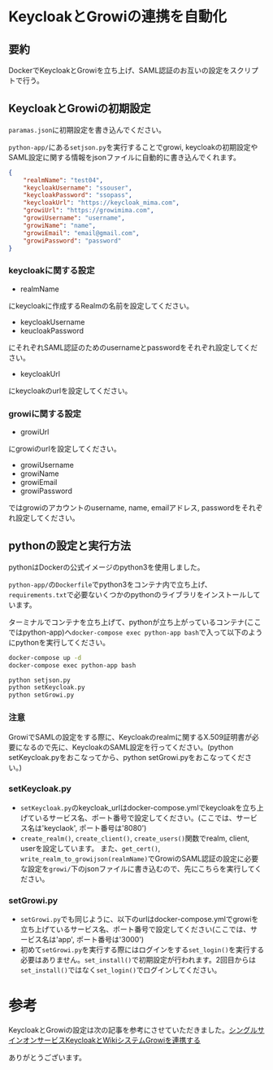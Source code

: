 # KeycloakとGrowiの連携を自動化

## 要約
DockerでKeycloakとGrowiを立ち上げ、SAML認証のお互いの設定をスクリプトで行う。


## KeycloakとGrowiの初期設定


`paramas.json`に初期設定を書き込んでください。

`python-app/`にある`setjson.py`を実行することでgrowi, keycloakの初期設定やSAML設定に関する情報をjsonファイルに自動的に書き込んでくれます。
```params.json
{
    "realmName": "test04",
    "keycloakUsername": "ssouser",
    "keycloakPassword": "ssopass",
    "keycloakUrl": "https://keycloak_mima.com",
    "growiUrl": "https://growimima.com",
    "growiUsername": "username",
    "growiName": "name",
    "growiEmail": "email@gmail.com",
    "growiPassword": "password"
}
```
### keycloakに関する設定 ###
* realmName

にkeycloakに作成するRealmの名前を設定してください。
* keycloakUsername
* keucloakPassword

にそれぞれSAML認証のためのusernameとpasswordをそれぞれ設定してください。
* keycloakUrl

にkeycloakのurlを設定してください。


### growiに関する設定 ###
* growiUrl

にgrowiのurlを設定してください。
* growiUsername
* growiName
* growiEmail
* growiPassword

ではgrowiのアカウントのusername, name, emailアドレス, passwordをそれぞれ設定してください。


## pythonの設定と実行方法
pythonはDockerの公式イメージのpython3を使用しました。

`python-app/`の`Dockerfile`でpython3をコンテナ内で立ち上げ、`requirements.txt`で必要ないくつかのpythonのライブラリをインストールしています。

ターミナルでコンテナを立ち上げて、pythonが立ち上がっているコンテナ(ここではpython-app)へ`docker-compose exec python-app bash`で入って以下のようにpythonを実行してください。
```bash
docker-compose up -d
docker-compose exec python-app bash

python setjson.py
python setKeycloak.py 
python setGrowi.py
```
### 注意
GrowiでSAMLの設定をする際に、Keycloakのrealmに関するX.509証明書が必要になるので先に、KeycloakのSAML設定を行ってください。(python setKeycloak.pyをおこなってから、python setGrowi.pyをおこなってください。)

### setKeycloak.py

* `setKeycloak.py`のkeycloak_urlはdocker-compose.ymlでkeycloakを立ち上げているサービス名、ポート番号で設定してください。(ここでは、サービス名は'keyclaok', ポート番号は'8080')
* `create_realm()`, `create_client()`, `create_users()`関数でrealm, client, userを設定しています。
また、`get_cert()`, `write_realm_to_growijson(realmName)`でGrowiのSAML認証の設定に必要な設定を`growi/`下のjsonファイルに書き込むので、先にこちらを実行してください。


### setGrowi.py
* `setGrowi.py`でも同じように、以下のurlはdocker-compose.ymlでgrowiを立ち上げているサービス名、ポート番号で設定してください(ここでは、サービス名は'app', ポート番号は'3000')
* 初めて`setGrowi.py`を実行する際にはログインをする`set_login()`を実行する必要はありません。`set_install()`で初期設定が行われます。2回目からは`set_install()`ではなく`set_login()`でログインしてください。


# 参考

KeycloakとGrowiの設定は次の記事を参考にさせていただきました。[シングルサインオンサービスKeycloakとWikiシステムGrowiを連携する](https://qiita.com/myoshimi/items/f26cf3f179602a12a5ac)

ありがとうございます。




